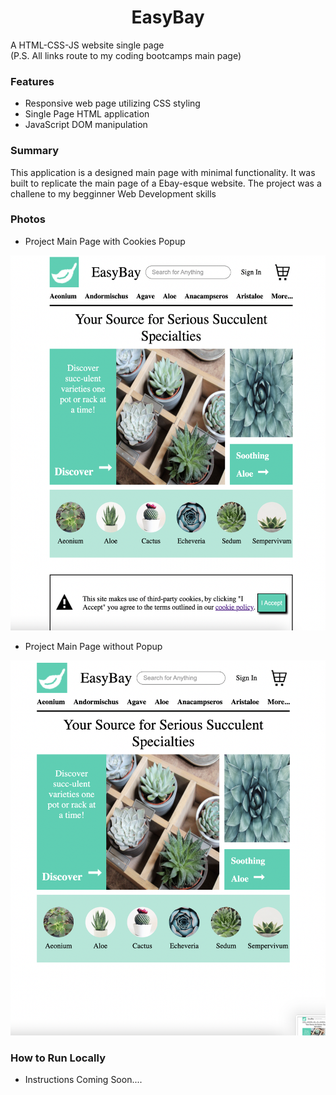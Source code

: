 <h1 align='center'>EasyBay</h1>

A HTML-CSS-JS website single page    
(P.S. All links route to my coding bootcamps main page)

### Features

- Responsive web page utilizing CSS styling
- Single Page HTML application
- JavaScript DOM manipulation

### Summary

This application is a designed main page with minimal functionality. It was built to replicate the main page of a Ebay-esque website. The project was a challene to my begginner Web Development skills

### Photos

- Project Main Page with Cookies Popup
<img style="width: 600px; height: 600px" alt="Main Page with Popup" src="./projectImages/mainWithPopup.png">

- Project Main Page without Popup
<img style="width: 600px; height: 600px" alt="Main Page without Popup" src="./projectImages/mainWithoutPopup.png">


### How to Run Locally

- Instructions Coming Soon....
